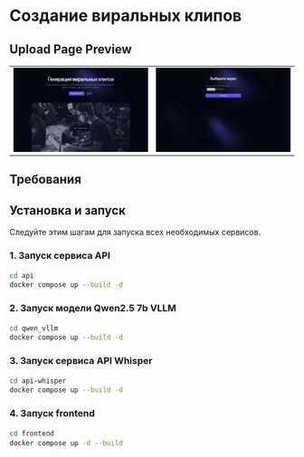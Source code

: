 # Создание виральных клипов

## Upload Page Preview

<table>
  <tr>
    <td><img src="assets/start_page.jpg" alt="start_page.jpg_preview" width="400"/></td>
    <td><img src="assets/upload_page.jpg" alt="upload_page_preview" width="400"/></td>
  </tr>
</table>

## Требования
## Установка и запуск

Следуйте этим шагам для запуска всех необходимых сервисов.
### 1. Запуск сервиса API
```bash
cd api
docker compose up --build -d
```
### 2. Запуск модели Qwen2.5 7b VLLM
```bash
cd qwen_vllm
docker compose up --build -d
```
### 3. Запуск сервиса API Whisper
```bash
cd api-whisper
docker compose up --build -d
```
### 4. Запуск frontend 
```bash
cd frontend
docker compose up -d --build
```
